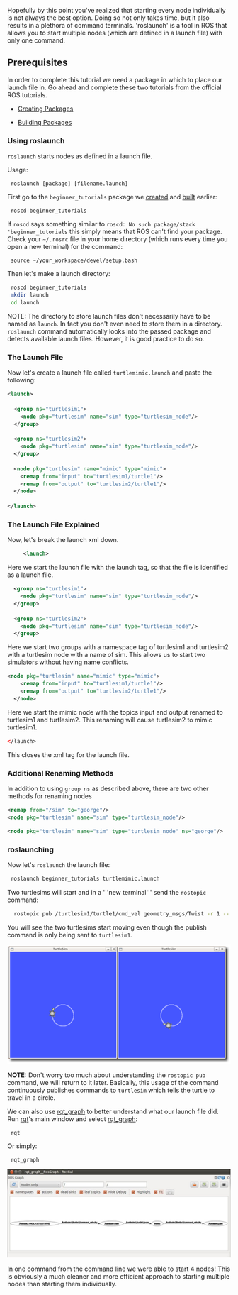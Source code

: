 Hopefully by this point you've realized that starting every node individually is not always the best option.  Doing so not only takes time, but it also results in a plethora of command terminals.  'roslaunch' is a tool in ROS that allows you to start multiple nodes (which are defined in a launch file) with only one command.

## Prerequisites
In order to complete this tutorial we need a package in which to place our launch file in.  Go ahead and complete these two tutorials from the official ROS tutorials.

* [Creating Packages](http://wiki.ros.org/ROS/Tutorials/CreatingPackage)

* [Building Packages](http://wiki.ros.org/ROS/Tutorials/BuildingPackages)

### Using roslaunch
`roslaunch` starts nodes as defined in a launch file.

Usage:
```
 roslaunch [package] [filename.launch]
```
First go to the `beginner_tutorials` package we [created](http://wiki.ros.org/ROS/Tutorials/CreatingPackage) and [built](http://wiki.ros.org/ROS/Tutorials/BuildingPackages) earlier:
```
 roscd beginner_tutorials
```
If `roscd` says something similar to `roscd: No such package/stack 'beginner_tutorials` this simply means that ROS can't find your package. Check your `~/.rosrc` file in your home directory (which runs every time you open a new terminal) for the command:
```
 source ~/your_workspace/devel/setup.bash
```
Then let's make a launch directory:
``` bash
 roscd beginner_tutorials
 mkdir launch
 cd launch
```
NOTE: The directory to store launch files don't necessarily have to be named as `launch`. In fact you don't even need to store them in a directory. `roslaunch` command automatically looks into the passed package and detects available launch files. However, it is good practice to do so.

### The Launch File
Now let's create a launch file called `turtlemimic.launch` and paste the following:

``` xml
<launch>

  <group ns="turtlesim1">
    <node pkg="turtlesim" name="sim" type="turtlesim_node"/>
  </group>

  <group ns="turtlesim2">
    <node pkg="turtlesim" name="sim" type="turtlesim_node"/>
  </group>

  <node pkg="turtlesim" name="mimic" type="mimic">
    <remap from="input" to="turtlesim1/turtle1"/>
    <remap from="output" to="turtlesim2/turtle1"/>
  </node>

</launch>
```

### The Launch File Explained
Now, let's break the launch xml down.

``` xml
     <launch>
```

Here we start the launch file with the launch tag, so that the file is identified as a launch file.
``` xml
  <group ns="turtlesim1">
    <node pkg="turtlesim" name="sim" type="turtlesim_node"/>
  </group>

  <group ns="turtlesim2">
    <node pkg="turtlesim" name="sim" type="turtlesim_node"/>
  </group>
```

Here we start two groups with a namespace tag of turtlesim1 and turtlesim2 with a turtlesim node with a name of sim. This allows us to start two simulators without having name conflicts.

``` xml
<node pkg="turtlesim" name="mimic" type="mimic">
    <remap from="input" to="turtlesim1/turtle1"/>
    <remap from="output" to="turtlesim2/turtle1"/>
  </node>
```  
Here we start the mimic node with the topics input and output renamed to turtlesim1 and turtlesim2. This renaming will cause turtlesim2 to mimic turtlesim1.

``` xml
</launch>
```

This closes the xml tag for the launch file.


### Additional Renaming Methods
In addition to using `group ns` as described above, there are two other methods for renaming nodes
``` xml
<remap from="/sim" to="george"/>
<node pkg="turtlesim" name="sim" type="turtlesim_node"/>
```
``` xml
<node pkg="turtlesim" name="sim" type="turtlesim_node" ns="george"/>
```

### roslaunching
Now let's `roslaunch` the launch file:
``` bash
 roslaunch beginner_tutorials turtlemimic.launch
```
Two turtlesims will start and in a '''new terminal''' send the `rostopic` command:
``` bash
  rostopic pub /turtlesim1/turtle1/cmd_vel geometry_msgs/Twist -r 1 -- '[2.0, 0.0, 0.0]' '[0.0, 0.0, -1.8]'
```
You will see the two turtlesims start moving even though the publish command is only being sent to `turtlesim1`.

![figures/mimic](figures/mimic.png)

__NOTE:__ Don't worry too much about understanding the `rostopic pub` command, we will return to it later. Basically, this usage of the command continuously publishes commands to `turtlesim` which tells the turtle to travel in a circle.

We can also use [rqt_graph](http://wiki.ros.org/rqt_graph) to better understand what our launch file did. Run [rqt](http://wiki.ros.org/rqt)'s main window and select [rqt_graph](http://wiki.ros.org/rqt_graph):
```
 rqt
```
Or simply:
```
 rqt_graph
```
![figures/mimiclaunch](figures/mimiclaunch.jpg)


In one command from the command line we were able to start 4 nodes! This is obviously a much cleaner and more efficient approach to starting multiple nodes than starting them individually.
